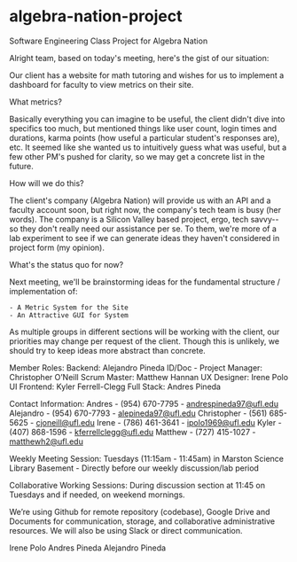 # algebra-nation-project
Software Engineering Class Project for Algebra Nation

Alright team, based on today's meeting, here's the gist of our situation:

Our client has a website for math tutoring and wishes for us to implement
a dashboard for faculty to view metrics on their site.

What metrics?

Basically everything you can imagine to be useful, the client didn't dive into specifics
too much, but mentioned things like user count, login times and durations, karma points (how useful a particular student's responses are), etc.  It seemed like she wanted us to intuitively guess what was useful, but a few other PM's pushed for clarity, so we may get
a concrete list in the future.

How will we do this?

The client's company (Algebra Nation) will provide us with an API and a faculty account soon, but right now, the company's tech team is busy (her words).  The company is a Silicon Valley based project, ergo, tech savvy--  so they don't really need our assistance per se.  To them, we're more of a lab experiment to see if we can generate ideas they haven't considered in project form (my opinion).

What's the status quo for now?

Next meeting, we'll be brainstorming ideas for the fundamental structure / implementation
of:

    - A Metric System for the Site
    - An Attractive GUI for System

As multiple groups in different sections will be working with the client, our priorities may change per request of the client. Though this is unlikely, we should try to keep ideas more abstract than concrete.

Member Roles:
Backend: Alejandro Pineda
ID/Doc - Project Manager: Christopher O’Neill Scrum Master: Matthew Hannan
UX Designer: Irene Polo
UI Frontend: Kyler Ferrell-Clegg Full Stack: Andres Pineda

Contact Information:
Andres - (954) 670-7795 - andrespineda97@ufl.edu
Alejandro - (954) 670-7793 - alepineda97@ufl.edu
Christopher - (561) 685-5625 - cjoneill@ufl.edu
Irene - (786) 461-3641 - ipolo1969@ufl.edu
Kyler - (407) 868-1596 - kferrellclegg@ufl.edu
Matthew - (727) 415-1027 - matthewh2@ufl.edu

Weekly Meeting Session:
Tuesdays (11:15am - 11:45am) in Marston Science Library Basement - Directly before our weekly discussion/lab period

Collaborative Working Sessions:
During discussion section at 11:45 on Tuesdays and if needed, on weekend mornings.

We’re using Github for remote repository (codebase), Google Drive and Documents for communication, storage, and collaborative administrative resources. We will also be using Slack or direct communication.

Irene Polo
Andres Pineda
Alejandro Pineda 
